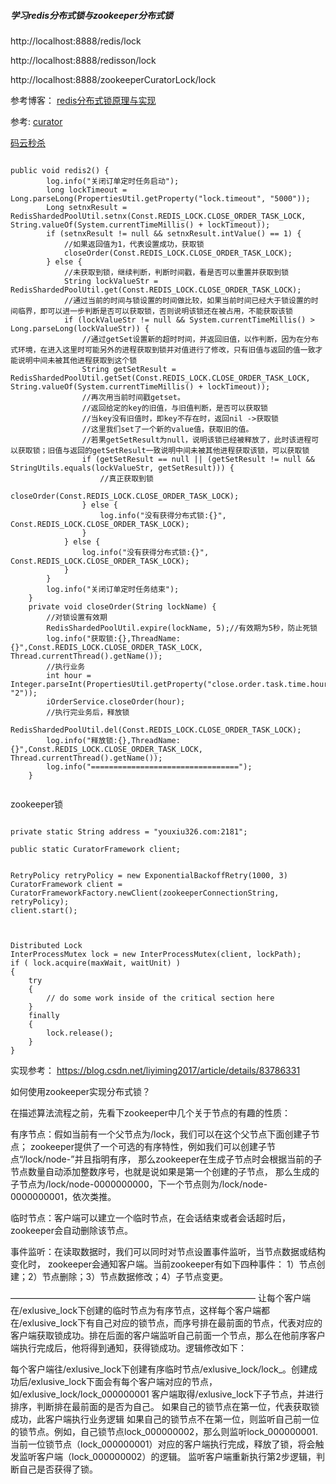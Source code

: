 
##### 学习redis分布式锁与zookeeper分布式锁

http://localhost:8888/redis/lock

http://localhost:8888/redisson/lock

http://localhost:8888/zookeeperCuratorLock/lock

参考博客：
[redis分布式锁原理与实现](https://blog.csdn.net/dazou1/article/details/88088223)

参考:
[curator](http://curator.apache.org//getting-started.html)

[码云秒杀](https://gitee.com/52itstyle/spring-boot-seckill)

```

public void redis2() {
        log.info("关闭订单定时任务启动");
        long lockTimeout = Long.parseLong(PropertiesUtil.getProperty("lock.timeout", "5000"));
        Long setnxResult = RedisShardedPoolUtil.setnx(Const.REDIS_LOCK.CLOSE_ORDER_TASK_LOCK, String.valueOf(System.currentTimeMillis() + lockTimeout));
        if (setnxResult != null && setnxResult.intValue() == 1) {
            //如果返回值为1，代表设置成功，获取锁
            closeOrder(Const.REDIS_LOCK.CLOSE_ORDER_TASK_LOCK);
        } else {
            //未获取到锁，继续判断，判断时间戳，看是否可以重置并获取到锁
            String lockValueStr = RedisShardedPoolUtil.get(Const.REDIS_LOCK.CLOSE_ORDER_TASK_LOCK);
            //通过当前的时间与锁设置的时间做比较，如果当前时间已经大于锁设置的时间临界，即可以进一步判断是否可以获取锁，否则说明该锁还在被占用，不能获取该锁
            if (lockValueStr != null && System.currentTimeMillis() > Long.parseLong(lockValueStr)) {
                //通过getSet设置新的超时时间，并返回旧值，以作判断，因为在分布式环境，在进入这里时可能另外的进程获取到锁并对值进行了修改，只有旧值与返回的值一致才能说明中间未被其他进程获取到这个锁
                String getSetResult = RedisShardedPoolUtil.getSet(Const.REDIS_LOCK.CLOSE_ORDER_TASK_LOCK, String.valueOf(System.currentTimeMillis() + lockTimeout));
                //再次用当前时间戳getset。
                //返回给定的key的旧值，与旧值判断，是否可以获取锁
                //当key没有旧值时，即key不存在时，返回nil ->获取锁
                //这里我们set了一个新的value值，获取旧的值。
                //若果getSetResult为null，说明该锁已经被释放了，此时该进程可以获取锁；旧值与返回的getSetResult一致说明中间未被其他进程获取该锁，可以获取锁
                if (getSetResult == null || (getSetResult != null && StringUtils.equals(lockValueStr, getSetResult))) {
                    //真正获取到锁
                    closeOrder(Const.REDIS_LOCK.CLOSE_ORDER_TASK_LOCK);
                } else {
                    log.info("没有获得分布式锁:{}", Const.REDIS_LOCK.CLOSE_ORDER_TASK_LOCK);
                }
            } else {
                log.info("没有获得分布式锁:{}", Const.REDIS_LOCK.CLOSE_ORDER_TASK_LOCK);
            }
        }
        log.info("关闭订单定时任务结束");
    }
    private void closeOrder(String lockName) {
        //对锁设置有效期
        RedisShardedPoolUtil.expire(lockName, 5);//有效期为5秒，防止死锁
        log.info("获取锁:{},ThreadName:{}",Const.REDIS_LOCK.CLOSE_ORDER_TASK_LOCK, Thread.currentThread().getName());
        //执行业务
        int hour = Integer.parseInt(PropertiesUtil.getProperty("close.order.task.time.hour", "2"));
        iOrderService.closeOrder(hour);
        //执行完业务后，释放锁
        RedisShardedPoolUtil.del(Const.REDIS_LOCK.CLOSE_ORDER_TASK_LOCK);
        log.info("释放锁:{},ThreadName:{}",Const.REDIS_LOCK.CLOSE_ORDER_TASK_LOCK, Thread.currentThread().getName());
        log.info("=================================");
    }


```



zookeeper锁
```

private static String address = "youxiu326.com:2181";

public static CuratorFramework client;


RetryPolicy retryPolicy = new ExponentialBackoffRetry(1000, 3)
CuratorFramework client = CuratorFrameworkFactory.newClient(zookeeperConnectionString, retryPolicy);
client.start();



Distributed Lock
InterProcessMutex lock = new InterProcessMutex(client, lockPath);
if ( lock.acquire(maxWait, waitUnit) )
{
    try
    {
        // do some work inside of the critical section here
    }
    finally
    {
        lock.release();
    }
}

```


实现参考： https://blog.csdn.net/liyiming2017/article/details/83786331

如何使用zookeeper实现分布式锁？

在描述算法流程之前，先看下zookeeper中几个关于节点的有趣的性质：

有序节点：假如当前有一个父节点为/lock，我们可以在这个父节点下面创建子节点；
zookeeper提供了一个可选的有序特性，例如我们可以创建子节点“/lock/node-”并且指明有序，
那么zookeeper在生成子节点时会根据当前的子节点数量自动添加整数序号，也就是说如果是第一个创建的子节点，
那么生成的子节点为/lock/node-0000000000，下一个节点则为/lock/node-0000000001，依次类推。

临时节点：客户端可以建立一个临时节点，在会话结束或者会话超时后，zookeeper会自动删除该节点。

事件监听：在读取数据时，我们可以同时对节点设置事件监听，当节点数据或结构变化时，
zookeeper会通知客户端。当前zookeeper有如下四种事件：
1）节点创建；2）节点删除；3）节点数据修改；4）子节点变更。

————————————————————————————
让每个客户端在/exlusive_lock下创建的临时节点为有序节点，这样每个客户端都在/exlusive_lock下有自己对应的锁节点，而序号排在最前面的节点，代表对应的客户端获取锁成功。排在后面的客户端监听自己前面一个节点，那么在他前序客户端执行完成后，他将得到通知，获得锁成功。逻辑修改如下：

   每个客户端往/exlusive_lock下创建有序临时节点/exlusive_lock/lock_。创建成功后/exlusive_lock下面会有每个客户端对应的节点，如/exlusive_lock/lock_000000001
   客户端取得/exlusive_lock下子节点，并进行排序，判断排在最前面的是否为自己。
   如果自己的锁节点在第一位，代表获取锁成功，此客户端执行业务逻辑
   如果自己的锁节点不在第一位，则监听自己前一位的锁节点。例如，自己锁节点lock_000000002，那么则监听lock_000000001.
   当前一位锁节点（lock_000000001）对应的客户端执行完成，释放了锁，将会触发监听客户端（lock_000000002）的逻辑。
   监听客户端重新执行第2步逻辑，判断自己是否获得了锁。

